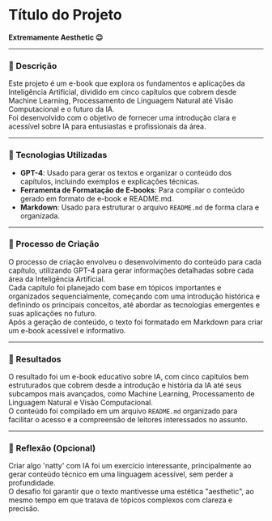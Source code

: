 # Título do Projeto  
**Extremamente Aesthetic 😉**

---

### 📒 Descrição  
Este projeto é um e-book que explora os fundamentos e aplicações da Inteligência Artificial, dividido em cinco capítulos que cobrem desde Machine Learning, Processamento de Linguagem Natural até Visão Computacional e o futuro da IA.  
Foi desenvolvido com o objetivo de fornecer uma introdução clara e acessível sobre IA para entusiastas e profissionais da área.

---

### 🤖 Tecnologias Utilizadas  
- **GPT-4**: Usado para gerar os textos e organizar o conteúdo dos capítulos, incluindo exemplos e explicações técnicas.  
- **Ferramenta de Formatação de E-books**: Para compilar o conteúdo gerado em formato de e-book e README.md.  
- **Markdown**: Usado para estruturar o arquivo `README.md` de forma clara e organizada.

---

### 🧐 Processo de Criação  
O processo de criação envolveu o desenvolvimento do conteúdo para cada capítulo, utilizando GPT-4 para gerar informações detalhadas sobre cada área da Inteligência Artificial.  
Cada capítulo foi planejado com base em tópicos importantes e organizados sequencialmente, começando com uma introdução histórica e definindo os principais conceitos, até abordar as tecnologias emergentes e suas aplicações no futuro.  
Após a geração de conteúdo, o texto foi formatado em Markdown para criar um e-book acessível e informativo.

---

### 🚀 Resultados  
O resultado foi um e-book educativo sobre IA, com cinco capítulos bem estruturados que cobrem desde a introdução e história da IA até seus subcampos mais avançados, como Machine Learning, Processamento de Linguagem Natural e Visão Computacional.  
O conteúdo foi compilado em um arquivo `README.md` organizado para facilitar o acesso e a compreensão de leitores interessados no assunto.

---

### 💭 Reflexão (Opcional)  
Criar algo 'natty' com IA foi um exercício interessante, principalmente ao gerar conteúdo técnico em uma linguagem acessível, sem perder a profundidade.  
O desafio foi garantir que o texto mantivesse uma estética "aesthetic", ao mesmo tempo em que tratava de tópicos complexos com clareza e precisão.
